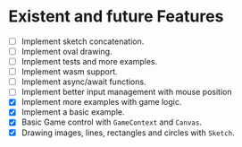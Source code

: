 # Existent and future Features

- [ ] Implement sketch concatenation.
- [ ] Implement oval drawing.
- [ ] Implement tests and more examples.
- [ ] Implement wasm support.
- [ ] Implement async/await functions.
- [ ] Implement better input management with mouse position
- [x] Implement more examples with game logic.
- [x] Implement a basic example.
- [x] Basic Game control with `GameContext` and `Canvas`.
- [x] Drawing images, lines, rectangles and circles with `Sketch`.